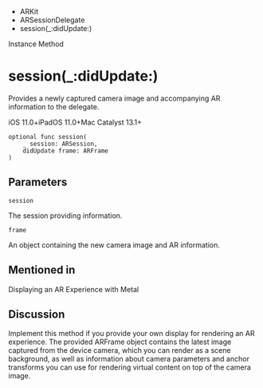 

- ARKit
- ARSessionDelegate
-  session(\_:didUpdate:) 

Instance Method

# session(\_:didUpdate:)

Provides a newly captured camera image and accompanying AR information to the delegate.

iOS 11.0+iPadOS 11.0+Mac Catalyst 13.1+

``` source
optional func session(
    _ session: ARSession,
    didUpdate frame: ARFrame
)
```

## Parameters 

`session`  

The session providing information.

`frame`  

An object containing the new camera image and AR information.

## Mentioned in 

Displaying an AR Experience with Metal

## Discussion

Implement this method if you provide your own display for rendering an AR experience. The provided ARFrame object contains the latest image captured from the device camera, which you can render as a scene background, as well as information about camera parameters and anchor transforms you can use for rendering virtual content on top of the camera image.

